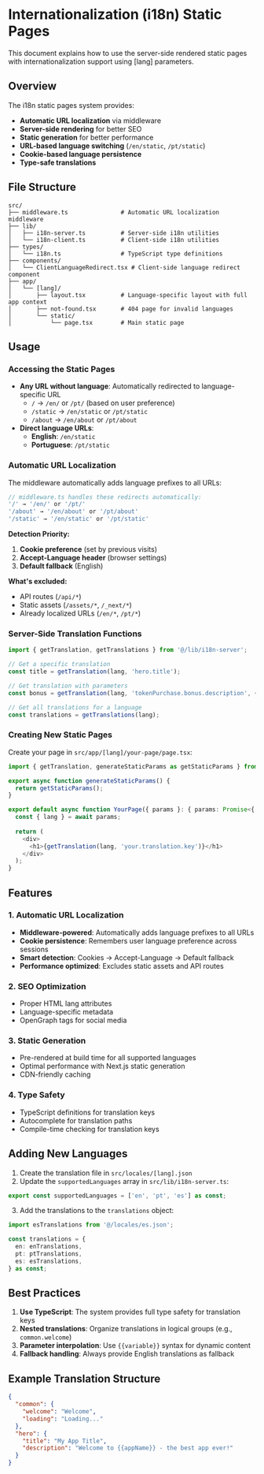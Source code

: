 # Internationalization (i18n) Static Pages

This document explains how to use the server-side rendered static pages with internationalization support using [lang] parameters.

## Overview

The i18n static pages system provides:
- **Automatic URL localization** via middleware
- **Server-side rendering** for better SEO
- **Static generation** for better performance
- **URL-based language switching** (`/en/static`, `/pt/static`)
- **Cookie-based language persistence**
- **Type-safe translations**

## File Structure

```
src/
├── middleware.ts               # Automatic URL localization middleware
├── lib/
│   ├── i18n-server.ts          # Server-side i18n utilities
│   └── i18n-client.ts          # Client-side i18n utilities
├── types/
│   └── i18n.ts                 # TypeScript type definitions
├── components/
│   └── ClientLanguageRedirect.tsx # Client-side language redirect component
├── app/
│   └── [lang]/
│       ├── layout.tsx          # Language-specific layout with full app context
│       ├── not-found.tsx       # 404 page for invalid languages
│       └── static/
│           └── page.tsx        # Main static page
```

## Usage

### Accessing the Static Pages

- **Any URL without language**: Automatically redirected to language-specific URL
  - `/` → `/en/` or `/pt/` (based on user preference)
  - `/static` → `/en/static` or `/pt/static`
  - `/about` → `/en/about` or `/pt/about`
- **Direct language URLs**: 
  - **English**: `/en/static`
  - **Portuguese**: `/pt/static`

### Automatic URL Localization

The middleware automatically adds language prefixes to all URLs:

```typescript
// middleware.ts handles these redirects automatically:
'/' → '/en/' or '/pt/'
'/about' → '/en/about' or '/pt/about'
'/static' → '/en/static' or '/pt/static'
```

**Detection Priority:**
1. **Cookie preference** (set by previous visits)
2. **Accept-Language header** (browser settings)
3. **Default fallback** (English)

**What's excluded:**
- API routes (`/api/*`)
- Static assets (`/assets/*`, `/_next/*`)
- Already localized URLs (`/en/*`, `/pt/*`)

### Server-Side Translation Functions

```typescript
import { getTranslation, getTranslations } from '@/lib/i18n-server';

// Get a specific translation
const title = getTranslation(lang, 'hero.title');

// Get translation with parameters
const bonus = getTranslation(lang, 'tokenPurchase.bonus.description', { bonus: '20' });

// Get all translations for a language
const translations = getTranslations(lang);
```

### Creating New Static Pages

Create your page in `src/app/[lang]/your-page/page.tsx`:

```typescript
import { getTranslation, generateStaticParams as getStaticParams } from '@/lib/i18n-server';

export async function generateStaticParams() {
  return getStaticParams();
}

export default async function YourPage({ params }: { params: Promise<{ lang: string }> }) {
  const { lang } = await params;
  
  return (
    <div>
      <h1>{getTranslation(lang, 'your.translation.key')}</h1>
    </div>
  );
}
```

## Features

### 1. Automatic URL Localization
- **Middleware-powered**: Automatically adds language prefixes to all URLs
- **Cookie persistence**: Remembers user language preference across sessions
- **Smart detection**: Cookies → Accept-Language → Default fallback
- **Performance optimized**: Excludes static assets and API routes

### 2. SEO Optimization
- Proper HTML lang attributes
- Language-specific metadata
- OpenGraph tags for social media

### 3. Static Generation
- Pre-rendered at build time for all supported languages
- Optimal performance with Next.js static generation
- CDN-friendly caching

### 4. Type Safety
- TypeScript definitions for translation keys
- Autocomplete for translation paths
- Compile-time checking for translation keys

## Adding New Languages

1. Create the translation file in `src/locales/[lang].json`
2. Update the `supportedLanguages` array in `src/lib/i18n-server.ts`:

```typescript
export const supportedLanguages = ['en', 'pt', 'es'] as const;
```

3. Add the translations to the `translations` object:

```typescript
import esTranslations from '@/locales/es.json';

const translations = {
  en: enTranslations,
  pt: ptTranslations,
  es: esTranslations,
} as const;
```

## Best Practices

1. **Use TypeScript**: The system provides full type safety for translation keys
2. **Nested translations**: Organize translations in logical groups (e.g., `common.welcome`)
3. **Parameter interpolation**: Use `{{variable}}` syntax for dynamic content
4. **Fallback handling**: Always provide English translations as fallback

## Example Translation Structure

```json
{
  "common": {
    "welcome": "Welcome",
    "loading": "Loading..."
  },
  "hero": {
    "title": "My App Title",
    "description": "Welcome to {{appName}} - the best app ever!"
  }
}
``` 
